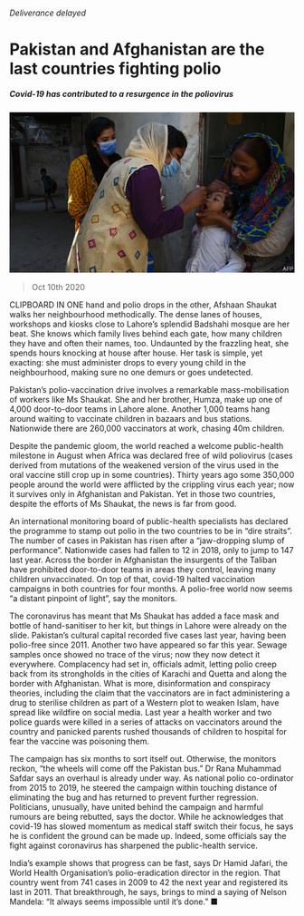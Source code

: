 ###### Deliverance delayed

# Pakistan and Afghanistan are the last countries fighting polio 

##### Covid-19 has contributed to a resurgence in the poliovirus 

![image](images/20201010_ASP005_0.jpg) 

> Oct 10th 2020 


CLIPBOARD IN ONE hand and polio drops in the other, Afshaan Shaukat walks her neighbourhood methodically. The dense lanes of houses, workshops and kiosks close to Lahore’s splendid Badshahi mosque are her beat. She knows which family lives behind each gate, how many children they have and often their names, too. Undaunted by the frazzling heat, she spends hours knocking at house after house. Her task is simple, yet exacting: she must administer drops to every young child in the neighbourhood, making sure no one demurs or goes undetected.


Pakistan’s polio-vaccination drive involves a remarkable mass-mobilisation of workers like Ms Shaukat. She and her brother, Humza, make up one of 4,000 door-to-door teams in Lahore alone. Another 1,000 teams hang around waiting to vaccinate children in bazaars and bus stations. Nationwide there are 260,000 vaccinators at work, chasing 40m children.



Despite the pandemic gloom, the world reached a welcome public-health milestone in August when Africa was declared free of wild poliovirus (cases derived from mutations of the weakened version of the virus used in the oral vaccine still crop up in some countries). Thirty years ago some 350,000 people around the world were afflicted by the crippling virus each year; now it survives only in Afghanistan and Pakistan. Yet in those two countries, despite the efforts of Ms Shaukat, the news is far from good.


An international monitoring board of public-health specialists has declared the programme to stamp out polio in the two countries to be in “dire straits”. The number of cases in Pakistan has risen after a “jaw-dropping slump of performance”. Nationwide cases had fallen to 12 in 2018, only to jump to 147 last year. Across the border in Afghanistan the insurgents of the Taliban have prohibited door-to-door teams in areas they control, leaving many children unvaccinated. On top of that, covid-19 halted vaccination campaigns in both countries for four months. A polio-free world now seems “a distant pinpoint of light”, say the monitors.


The coronavirus has meant that Ms Shaukat has added a face mask and bottle of hand-sanitiser to her kit, but things in Lahore were already on the slide. Pakistan’s cultural capital recorded five cases last year, having been polio-free since 2011. Another two have appeared so far this year. Sewage samples once showed no trace of the virus; now they now detect it everywhere. Complacency had set in, officials admit, letting polio creep back from its strongholds in the cities of Karachi and Quetta and along the border with Afghanistan. What is more, disinformation and conspiracy theories, including the claim that the vaccinators are in fact administering a drug to sterilise children as part of a Western plot to weaken Islam, have spread like wildfire on social media. Last year a health worker and two police guards were killed in a series of attacks on vaccinators around the country and panicked parents rushed thousands of children to hospital for fear the vaccine was poisoning them.


The campaign has six months to sort itself out. Otherwise, the monitors reckon, “the wheels will come off the Pakistan bus.” Dr Rana Muhammad Safdar says an overhaul is already under way. As national polio co-ordinator from 2015 to 2019, he steered the campaign within touching distance of eliminating the bug and has returned to prevent further regression. Politicians, unusually, have united behind the campaign and harmful rumours are being rebutted, says the doctor. While he acknowledges that covid-19 has slowed momentum as medical staff switch their focus, he says he is confident the ground can be made up. Indeed, some officials say the fight against coronavirus has sharpened the public-health service.


India’s example shows that progress can be fast, says Dr Hamid Jafari, the World Health Organisation’s polio-eradication director in the region. That country went from 741 cases in 2009 to 42 the next year and registered its last in 2011. That breakthrough, he says, brings to mind a saying of Nelson Mandela: “It always seems impossible until it’s done.” ■

